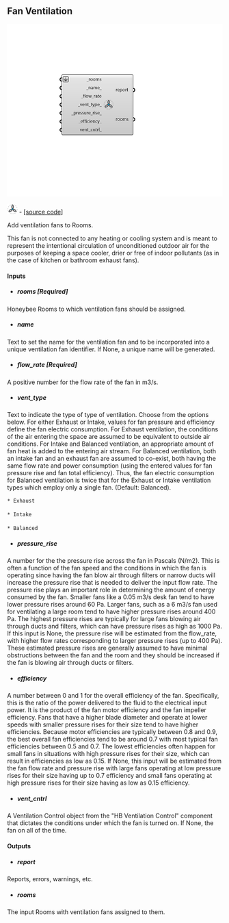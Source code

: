 ## Fan Ventilation

![](../../images/components/Fan_Ventilation.png)

![](../../images/icons/Fan_Ventilation.png) - [[source code]](https://github.com/ladybug-tools/honeybee-grasshopper-energy/blob/master/honeybee_grasshopper_energy/src//HB%20Fan%20Ventilation.py)


Add ventilation fans to Rooms. 

This fan is not connected to any heating or cooling system and is meant to represent the intentional circulation of unconditioned outdoor air for the purposes of keeping a space cooler, drier or free of indoor pollutants (as in the case of kitchen or bathroom exhaust fans). 



#### Inputs
* ##### rooms [Required]
Honeybee Rooms to which ventilation fans should be assigned. 
* ##### name 
Text to set the name for the ventilation fan and to be incorporated into a unique ventilation fan identifier. If None, a unique name will be generated. 
* ##### flow_rate [Required]
A positive number for the flow rate of the fan in m3/s. 
* ##### vent_type 
Text to indicate the type of type of ventilation. Choose from the options below. For either Exhaust or Intake, values for fan pressure and efficiency define the fan electric consumption. For Exhaust ventilation, the conditions of the air entering the space are assumed to be equivalent to outside air conditions. For Intake and Balanced ventilation, an appropriate amount of fan heat is added to the entering air stream. For Balanced ventilation, both an intake fan and an exhaust fan are assumed to co-exist, both having the same flow rate and power consumption (using the entered values for fan pressure rise and fan total efficiency). Thus, the fan electric consumption for Balanced ventilation is twice that for the Exhaust or Intake ventilation types which employ only a single fan. (Default: Balanced). 

    * Exhaust

    * Intake

    * Balanced
* ##### pressure_rise 
A number for the the pressure rise across the fan in Pascals (N/m2). This is often a function of the fan speed and the conditions in which the fan is operating since having the fan blow air through filters or narrow ducts will increase the pressure rise that is needed to deliver the input flow rate. The pressure rise plays an important role in determining the amount of energy consumed by the fan. Smaller fans like a 0.05 m3/s desk fan tend to have lower pressure rises around 60 Pa. Larger fans, such as a 6 m3/s fan used for ventilating a large room tend to have higher pressure rises around 400 Pa. The highest pressure rises are typically for large fans blowing air through ducts and filters, which can have pressure rises as high as 1000 Pa. If this input is None, the pressure rise will be estimated from the flow_rate, with higher flow rates corresponding to larger pressure rises (up to 400 Pa). These estimated pressure rises are generally assumed to have minimal obstructions between the fan and the room and they should be increased if the fan is blowing air through ducts or filters. 
* ##### efficiency 
A number between 0 and 1 for the overall efficiency of the fan. Specifically, this is the ratio of the power delivered to the fluid to the electrical input power. It is the product of the fan motor efficiency and the fan impeller efficiency. Fans that have a higher blade diameter and operate at lower speeds with smaller pressure rises for their size tend to have higher efficiencies. Because motor efficiencies are typically between 0.8 and 0.9, the best overall fan efficiencies tend to be around 0.7 with most typical fan efficiencies between 0.5 and 0.7. The lowest efficiencies often happen for small fans in situations with high pressure rises for their size, which can result in efficiencies as low as 0.15. If None, this input will be estimated from the fan flow rate and pressure rise with large fans operating at low pressure rises for their size having up to 0.7 efficiency and small fans operating at high pressure rises for their size having as low as 0.15 efficiency. 
* ##### vent_cntrl 
A Ventilation Control object from the "HB Ventilation Control" component that dictates the conditions under which the fan is turned on. If None, the fan on all of the time. 

#### Outputs
* ##### report
Reports, errors, warnings, etc. 
* ##### rooms
The input Rooms with ventilation fans assigned to them. 